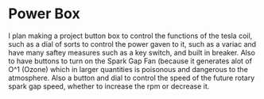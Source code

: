 # Power Box

I plan making a project button box to control the functions of the tesla coil, such as a dial of sorts to control the power gaven to it, such as a variac
and have many saftey measures such as a key switch, and built in breaker. Also to have buttons to turn on the Spark Gap Fan (because it generates alot of O^1 (Ozone) which 
in larger quantities is poisonous and dangerous to the atmosphere. Also a button and dial to control the speed of the future rotary spark gap speed, whether to increase the 
rpm or decrease it.
